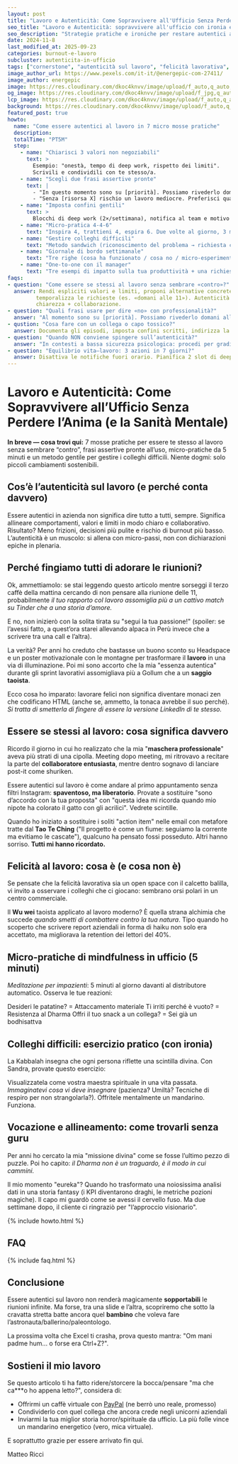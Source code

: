 ```yaml
---
layout: post
title: "Lavoro e Autenticità: Come Sopravvivere all'Ufficio Senza Perdere l'Anima (e la Sanità Mentale)"
seo_title: "Lavoro e Autenticità: sopravvivere all'ufficio con ironia e pratica"
seo_description: "Strategie pratiche e ironiche per restare autentici al lavoro: micro-pratiche di mindfulness, gestione dei colleghi tossici e consigli per trasformare le riunioni in momenti di crescita."
date: 2024-11-8
last_modified_at: 2025-09-23
categories: burnout-e-lavoro
subcluster: autenticita-in-ufficio
tags: ["cornerstone", "autenticità sul lavoro", "felicità lavorativa", "Dharma professionale", "Taoismo e lavoro", "Kabbalah applicata", "work-life balance", "umorismo aziendale"]
image_author_url: https://www.pexels.com/it-it/@energepic-com-27411/
image_author: energepic
image: https://res.cloudinary.com/dkoc4knvv/image/upload/f_auto,q_auto,dpr_auto,c_fill,g_auto,ar_16:9,w_1600/v1756043562/lavoro_1600_jkqmrs.webp
og_image: https://res.cloudinary.com/dkoc4knvv/image/upload/f_jpg,q_auto,c_fill,g_auto,ar_1.91:1,w_1200/v1756045412/v1756043562/lavoro_1600_jkqmrs.webp
lcp_image: https://res.cloudinary.com/dkoc4knvv/image/upload/f_auto,q_auto,dpr_auto,c_fill,g_auto,ar_16:9,w_1600/v1756043562/lavoro_1600_jkqmrs.webp
background: https://res.cloudinary.com/dkoc4knvv/image/upload/f_auto,q_auto,dpr_auto,c_fill,g_auto,ar_3:2,w_600/v1756043562/lavoro_1600_jkqmrs.webp
featured_post: true
howto:
  name: "Come essere autentici al lavoro in 7 micro mosse pratiche"
  description: 
  totalTime: "PT5M"
  step:
    - name: "Chiarisci 3 valori non negoziabili"
      text: >
        Esempio: "onestà, tempo di deep work, rispetto dei limiti".
        Scrivili e condividili con te stesso/a.
    - name: "Scegli due frasi assertive pronte"
      text: |
        - "In questo momento sono su [priorità]. Possiamo rivederlo domani alle 11?"
        - "Senza [risorsa X] rischio un lavoro mediocre. Preferisci qualità o velocità?"
    - name: "Imposta confini gentili"
      text: >
        Blocchi di deep work (2×/settimana), notifica al team e motivo legato al beneficio collettivo.
    - name: "Micro-pratica 4-4-6"
      text: "Inspira 4, trattieni 4, espira 6. Due volte al giorno, 3 minuti."
    - name: "Gestire colleghi difficili"
      text: "Metodo sandwich (riconoscimento del problema → richiesta chiara al capo → beneficio per il team)."
    - name: "Giornale di bordo settimanale"
      text: "Tre righe (cosa ha funzionato / cosa no / micro-esperimento)."
    - name: "One-to-one con il manager"
      text: "Tre esempi di impatto sulla tua produttività + una richiesta specifica (non generica)."
faqs:
- question: "Come essere se stessi al lavoro senza sembrare «contro»?"
  answer: Rendi espliciti valori e limiti, proponi alternative concrete e
         temporalizza le richieste (es. «domani alle 11»). Autenticità =
         chiarezza + collaborazione.
- question: "Quali frasi usare per dire «no» con professionalità?"
  answer: "Al momento sono su [priorità]. Possiamo rivederlo domani alle 11? Per farlo bene mi serve [risorsa/tempo]. Possiamo rinegoziare la scadenza?"
- qustion: "Cosa fare con un collega o capo tossico?"
  answer: Documenta gli episodi, imposta confini scritti, indirizza la conversazione sul lavoro da fare e coinvolgi HR se necessario. Procedi a micro-passi, evita scontri frontali.
- question: "Quando NON conviene spingere sull’autenticità?"
  answer: "In contesti a bassa sicurezza psicologica: procedi per gradi, costruisci alleanze, mostra valore misurabile e allarga il raggio gradualmente."
- question: "Equilibrio vita–lavoro: 3 azioni in 7 giorni?"
  answer: Disattiva le notifiche fuori orario. Pianifica 2 slot di deep work. Introduci un rituale di decompressione di 10 minuti post-lavoro.
---
```


# Lavoro e Autenticità: Come Sopravvivere all’Ufficio Senza Perdere l’Anima (e la Sanità Mentale)

**In breve — cosa trovi qui:** 7 mosse pratiche per essere te stesso al lavoro senza sembrare “contro”, frasi assertive pronte all’uso, micro-pratiche da 5 minuti e un metodo gentile per gestire i colleghi difficili. Niente dogmi: solo piccoli cambiamenti sostenibili.

## Cos’è l’autenticità sul lavoro (e perché conta davvero)

Essere autentici in azienda non significa dire tutto a tutti, sempre. Significa allineare comportamenti, valori e limiti in modo chiaro e collaborativo. Risultato? Meno frizioni, decisioni più pulite e rischio di burnout più basso. L’autenticità è un muscolo: si allena con micro-passi, non con dichiarazioni epiche in plenaria.

## Perché fingiamo tutti di adorare le riunioni?

Ok, ammettiamolo: se stai leggendo questo articolo mentre sorseggi il terzo caffè della mattina cercando di non pensare alla riunione delle 11, probabilmente *il tuo rapporto col lavoro assomiglia più a un cattivo match su Tinder che a una storia d’amore.*

E no, non inizierò con la solita tirata su "segui la tua passione!" (spoiler: se l’avessi fatto, a quest’ora starei allevando alpaca in Perù invece che a scrivere tra una call e l’altra).

La verità? Per anni ho creduto che bastasse un buono sconto su Headspace e un poster motivazionale con le montagne per trasformare il **lavoro** in una via di illuminazione. Poi mi sono accorto che la mia "essenza autentica" durante gli sprint lavorativi assomigliava più a Gollum che a un **saggio taoista**.

Ecco cosa ho imparato: lavorare felici non significa diventare monaci zen che codificano HTML (anche se, ammetto, la tonaca avrebbe il suo perché). *Si tratta di smetterla di fingere di essere la versione LinkedIn di te stesso.*

## Essere se stessi al lavoro: cosa significa davvero

Ricordo il giorno in cui ho realizzato che la mia "**maschera professionale**" aveva più strati di una cipolla. Meeting dopo meeting, mi ritrovavo a recitare la parte del **collaboratore entusiasta**, mentre dentro sognavo di lanciare post-it come shuriken.

Essere autentici sul lavoro è come andare al primo appuntamento senza filtri Instagram: **spaventoso, ma liberatorio**. Provate a sostituire "sono d’accordo con la tua proposta" con "questa idea mi ricorda quando mio nipote ha colorato il gatto con gli acrilici". Vedrete scintille.

Quando ho iniziato a sostituire i soliti "action item" nelle email con metafore tratte dal **Tao Te Ching** ("Il progetto è come un fiume: seguiamo la corrente ma evitiamo le cascate"), qualcuno ha pensato fossi posseduto. Altri hanno sorriso. **Tutti mi hanno ricordato.**

## Felicità al lavoro: cosa è (e cosa non è)

Se pensate che la felicità lavorativa sia un open space con il calcetto balilla, vi invito a osservare i colleghi che ci giocano: sembrano orsi polari in un centro commerciale.

Il **Wu wei** taoista applicato al lavoro moderno? È quella strana alchimia che succede *quando smetti di combattere contro la tua natura*. Tipo quando ho scoperto che scrivere report aziendali in forma di haiku non solo era accettato, ma migliorava la retention dei lettori del 40%.

## Micro-pratiche di mindfulness in ufficio (5 minuti)

*Meditazione per impazienti*: 5 minuti al giorno davanti al distributore automatico. Osserva le tue reazioni:

Desideri le patatine? = Attaccamento materiale
Ti irriti perché è vuoto? = Resistenza al Dharma
Offri il tuo snack a un collega? = Sei già un bodhisattva

## Colleghi difficili: esercizio pratico (con ironia)

La Kabbalah insegna che ogni persona riflette una scintilla divina. Con Sandra, provate questo esercizio:

Visualizzatela come vostra maestra spirituale in una vita passata.
*Immaginatevi cosa vi deve insegnare* (pazienza? Umiltà? Tecniche di respiro per non strangolarla?).
Offritele mentalmente un mandarino. Funziona.

## Vocazione e allineamento: come trovarli senza guru

Per anni ho cercato la mia "missione divina" come se fosse l’ultimo pezzo di puzzle. Poi ho capito: *il Dharma non è un traguardo, è il modo in cui cammini.*

Il mio momento "eureka"? Quando ho trasformato una noiosissima analisi dati in una storia fantasy (i KPI diventarono draghi, le metriche pozioni magiche). Il capo mi guardò come se avessi il cervello fuso. Ma due settimane dopo, il cliente ci ringraziò per "l’approccio visionario".

{% include howto.html %}

## FAQ

{% include faq.html %}


## Conclusione

Essere autentici sul lavoro non renderà magicamente **sopportabili** le riunioni infinite. Ma forse, tra una slide e l’altra, scopriremo che sotto la cravatta stretta batte ancora quel **bambino** che voleva fare l’astronauta/ballerino/paleontologo.

La prossima volta che Excel ti crasha, prova questo mantra: "Om mani padme hum... o forse era Ctrl+Z?".

## Sostieni il mio lavoro

Se questo articolo ti ha fatto ridere/storcere la bocca/pensare "ma che ca\*\*\*o ho appena letto?", considera di:

* Offrirmi un caffè virtuale con [PayPal](https://www.paypal.me/pythonmat) (ne berrò uno reale, promesso)
* Condividerlo con quel collega che ancora crede negli unicorni aziendali
* Inviarmi la tua miglior storia horror/spirituale da ufficio. La più folle vince un mandarino energetico (vero, mica virtuale).

E soprattutto grazie per essere arrivato fin qui.

Matteo Ricci


